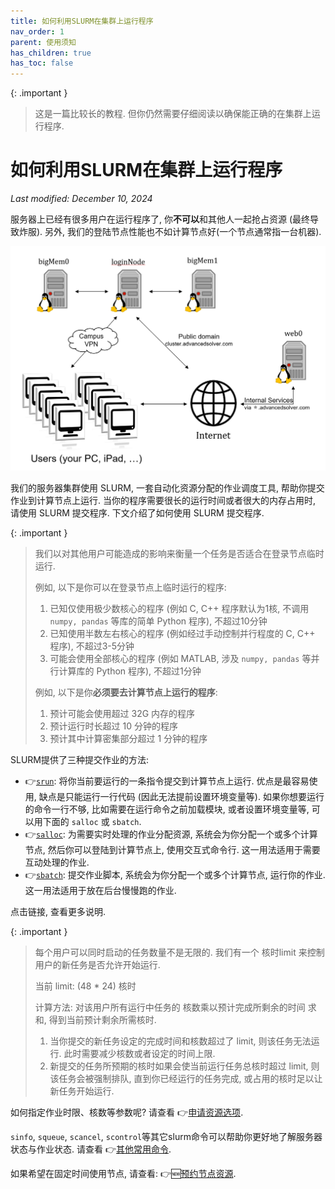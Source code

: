 ```yaml
---
title: 如何利用SLURM在集群上运行程序
nav_order: 1
parent: 使用须知
has_children: true
has_toc: false
---
```


{: .important }
> 这是一篇比较长的教程. 但你仍然需要仔细阅读以确保能正确的在集群上运行程序.

# 如何利用SLURM在集群上运行程序
*Last modified: December 10, 2024*


服务器上已经有很多用户在运行程序了, 你**不可以**和其他人一起抢占资源 (最终导致炸服). 另外, 我们的登陆节点性能也不如计算节点好(一个节点通常指一台机器).

![user-topology](/guide/figure/user-topology.png)

我们的服务器集群使用 SLURM, 一套自动化资源分配的作业调度工具, 帮助你提交作业到计算节点上运行. 当你的程序需要很长的运行时间或者很大的内存占用时, 请使用 SLURM 提交程序. 下文介绍了如何使用 SLURM 提交程序.

{: .important }
> 我们以对其他用户可能造成的影响来衡量一个任务是否适合在登录节点临时运行.
>
> 例如, 以下是你可以在登录节点上临时运行的程序:
>
> 1. 已知仅使用极少数核心的程序 (例如 C, C++ 程序默认为1核, 不调用 `numpy, pandas` 等库的简单 Python 程序), 不超过10分钟
> 2. 已知使用半数左右核心的程序 (例如经过手动控制并行程度的 C, C++ 程序), 不超过3-5分钟
> 3. 可能会使用全部核心的程序 (例如 MATLAB, 涉及 `numpy, pandas` 等并行计算库的 Python 程序), 不超过1分钟
>
> 例如, 以下是你**必须要去计算节点上运行的程序**:
>
> 1. 预计可能会使用超过 32G 内存的程序
> 2. 预计运行时长超过 10 分钟的程序
> 3. 预计其中计算密集部分超过 1 分钟的程序
>

SLURM提供了三种提交作业的方法:
- 👉[`srun`](./srun): 将你当前要运行的一条指令提交到计算节点上运行. 优点是最容易使用, 缺点是只能运行一行代码 (因此无法提前设置环境变量等). 如果你想要运行的命令一行不够, 比如需要在运行命令之前加载模块, 或者设置环境变量等, 可以用下面的 `salloc` 或 `sbatch`.
- 👉[`salloc`](./salloc): 为需要实时处理的作业分配资源, 系统会为你分配一个或多个计算节点, 然后你可以登陆到计算节点上, 使用交互式命令行. 这一用法适用于需要互动处理的作业.
- 👉[`sbatch`](./sbatch): 提交作业脚本, 系统会为你分配一个或多个计算节点, 运行你的作业. 这一用法适用于放在后台慢慢跑的作业.

点击链接, 查看更多说明.

{: .important }
> 每个用户可以同时启动的任务数量不是无限的. 我们有一个 核时limit 来控制用户的新任务是否允许开始运行.
>
> 当前 limit: (48 * 24) 核时
>
> 计算方法: 对该用户所有运行中任务的 核数乘以预计完成所剩余的时间 求和, 得到当前预计剩余所需核时.
>
> 1. 当你提交的新任务设定的完成时间和核数超过了 limit, 则该任务无法运行. 此时需要减少核数或者设定的时间上限.
> 2. 新提交的任务所预期的核时如果会使当前运行任务总核时超过 limit, 则该任务会被强制排队, 直到你已经运行的任务完成, 或占用的核时足以让新任务开始运行.
>

如何指定作业时限、核数等参数呢? 请查看 👉[申请资源选项](./options).

`sinfo`, `squeue`, `scancel`, `scontrol`等其它slurm命令可以帮助你更好地了解服务器状态与作业状态. 请查看 👉[其他常用命令](./sinfo).

如果希望在固定时间使用节点, 请查看: 👉🆕[预约节点资源](./reservation).


